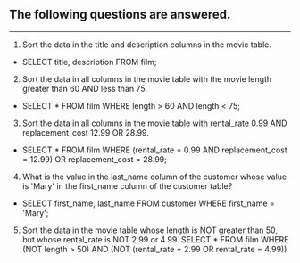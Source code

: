 ## The following questions are answered.
----
1) Sort the data in the title and description columns in the movie table.
- SELECT title, description FROM film;
2) Sort the data in all columns in the movie table with the movie length greater than 60 AND less than 75.
- SELECT * FROM film WHERE length > 60 AND length < 75;
3) Sort the data in all columns in the movie table with rental_rate 0.99 AND replacement_cost 12.99 OR 28.99.
- SELECT * FROM film WHERE (rental_rate = 0.99 AND replacement_cost = 12.99) OR replacement_cost = 28.99;
4) What is the value in the last_name column of the customer whose value is 'Mary' in the first_name column of the customer table?
- SELECT first_name, last_name FROM customer WHERE first_name = 'Mary';
5) Sort the data in the movie table whose length is NOT greater than 50, but whose rental_rate is NOT 2.99 or 4.99.
SELECT * FROM film WHERE (NOT length > 50) AND (NOT (rental_rate = 2.99 OR rental_rate = 4.99))
 
